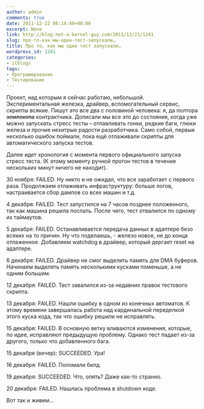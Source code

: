 ```yaml
---
author: admin
comments: true
date: 2011-12-22 06:14:49+00:00
excerpt: None
link: http://blog.not-a-kernel-guy.com/2011/12/21/1241
slug: про-то-как-мы-один-тест-запускали…
title: Про то, как мы один тест запускали…
wordpress_id: 1241
categories:
- itblogs
tags:
- Програмирование
- Тестирование
---
```


Проект, над которым я сейчас работаю, небольшой. Экспериментальная железка, драйвер, вспомогательный сервис, скрипты всякие. Пишут это все два с половиной человека: я, да полтора <del>землекопа</del> контрактника. Дописали мы все это до состояния, когда уже можно запускать стресс тесты – отлавливать гонки, редкие баги, глюки железа и прочие нехитрые радости разработчика. Само собой, первые несколько ошибок поймали, пока ещё отлаживали скрипты для автоматического запуска тестов.

Далее идет хронология с момента первого официального запуска стресс теста. (К этому моменту ручной прогон тестов в течение нескольких минут ничего не находит).

30 ноября: FAILED. Ну никто и не ожидал, что все заработает с первого раза. Продолжаем отлаживать инфраструктуру: больше логов, настраивается сбор дампов со всех машин и т.д.

4 декабря: FAILED. Тест запустился на 7 часов позднее положенного, так как машина решила поспать. После чего, тест отвалился по одному из таймаутов.

5 декабря: FAILED. Останавливается передача данных в адаптере безо всяких на то причин. Ну что поделаешь, - железо новое, не до конца отлаженное. Добавляем watchdog в драйвер, который дергает reset на адаптере.

6 декабря: FAILED. Драйвер не смог выделить память для DMA буферов. Начинаем выделять память несколькими кусками поменьше, а не одним большим.

12 декабря: FAILED. Тест завалился из-за недавних правок тестового скрипта.

13 декабря: FAILED. Нашли ошибку в одном из конечных автоматов. К этому времени завершалась работа над кардинальной переделкой этого куска кода, так что ошибку решили не исправлять.

15 декабря: FAILED. В основную ветку вливаются изменения, которые, по идее, исправляют предыдущую проблему. Однако тест падает из-за другого, только что добавленного бага.

15 декабря (вечер): SUCCEEDED. Ура!

16 декабря: FAILED. Поломали билд.

19 декабря: SUCCEEDED. Что, опять? Даже как-то странно.

20 декабря: FAILED. Нашлась проблема в shutdown коде. 

Вот так и живем…
